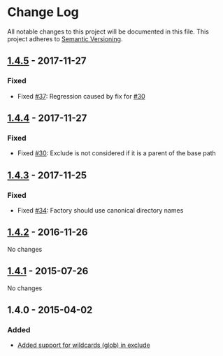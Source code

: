 # Change Log

All notable changes to this project will be documented in this file. This project adheres
to [Semantic Versioning](http://semver.org/).

## [1.4.5] - 2017-11-27

### Fixed

* Fixed [#37](https://github.com/sebastianbergmann/php-file-iterator/issues/37): Regression caused by fix
  for [#30](https://github.com/sebastianbergmann/php-file-iterator/issues/30)

## [1.4.4] - 2017-11-27

### Fixed

* Fixed [#30](https://github.com/sebastianbergmann/php-file-iterator/issues/30): Exclude is not considered if it is a
  parent of the base path

## [1.4.3] - 2017-11-25

### Fixed

* Fixed [#34](https://github.com/sebastianbergmann/php-file-iterator/issues/34): Factory should use canonical directory
  names

## [1.4.2] - 2016-11-26

No changes

## [1.4.1] - 2015-07-26

No changes

## 1.4.0 - 2015-04-02

### Added

* [Added support for wildcards (glob) in exclude](https://github.com/sebastianbergmann/php-file-iterator/pull/23)

[1.4.5]: https://github.com/sebastianbergmann/php-file-iterator/compare/1.4.4...1.4.5

[1.4.4]: https://github.com/sebastianbergmann/php-file-iterator/compare/1.4.3...1.4.4

[1.4.3]: https://github.com/sebastianbergmann/php-file-iterator/compare/1.4.2...1.4.3

[1.4.2]: https://github.com/sebastianbergmann/php-file-iterator/compare/1.4.1...1.4.2

[1.4.1]: https://github.com/sebastianbergmann/php-file-iterator/compare/1.4.0...1.4.1
